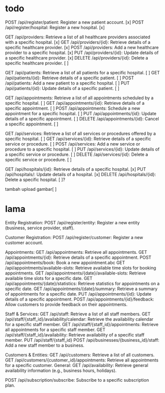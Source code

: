 # todo

POST /api/register/patient: Register a new patient account. [x]
POST /api/register/hospital: Register a new hospital. [x]

GET /api/providers: Retrieve a list of all healthcare providers associated with a specific hospital. [x]
GET /api/providers/{id}: Retrieve details of a specific healthcare provider. [x]
POST /api/providers: Add a new healthcare provider to a specific hospital. [x]
PUT /api/providers/{id}: Update details of a specific healthcare provider. [x]
DELETE /api/providers/{id}: Delete a specific healthcare provider. [ ]

GET /api/patients: Retrieve a list of all patients for a specific hospital. [ ]
GET /api/patients/{id}: Retrieve details of a specific patient. [ ]
POST /api/patients: Add a new patient to a specific hospital. [ ]
PUT /api/patients/{id}: Update details of a specific patient. [ ]

GET /api/appointments: Retrieve a list of all appointments scheduled by a specific hospital. [ ]
GET /api/appointments/{id}: Retrieve details of a specific appointment. [ ]
POST /api/appointments: Schedule a new appointment for a specific hospital. [ ]
PUT /api/appointments/{id}: Update details of a specific appointment. [ ]
DELETE /api/appointments/{id}: Cancel a specific appointment. [ ]

GET /api/services: Retrieve a list of all services or procedures offered by a specific hospital. [ ]
GET /api/services/{id}: Retrieve details of a specific service or procedure. [ ]
POST /api/services: Add a new service or procedure to a specific hospital. [ ]
PUT /api/services/{id}: Update details of a specific service or procedure. [ ]
DELETE /api/services/{id}: Delete a specific service or procedure. [ ]

GET /api/hospitals/{id}: Retrieve details of a specific hospital. [x]
PUT /api/hospitals/: Update details of a hospital. [x]
DELETE /api/hospitals/{id}: Delete a specific hospital. [ ]?

tambah upload gambar[ ]

# lama

Entity Registration:
POST /api/register/entity: Register a new entity (business, service provider, staff).

Customer Registration:
POST /api/register/customer: Register a new customer account.

Appointments:
GET /api/appointments: Retrieve all appointments.
GET /api/appointments/{id}: Retrieve details of a specific appointment.
POST /api/appointments/book: Book a new appointment.abc
GET /api/appointments/available-slots: Retrieve available time slots for booking appointments.
GET /api/appointments/{date}/available-slots: Retrieve available time slots for a specific date.
GET /api/appointments/{date}/statistics: Retrieve statistics for appointments on a specific date.
GET /api/appointments/{date}/summary: Retrieve a summary of appointments for a specific date.
PUT /api/appointments/{id}: Update details of a specific appointment.
POST /api/appointments/{id}/feedback: Allow customers to provide feedback on their appointments.

Staff & Services:
GET /api/staff: Retrieve a list of all staff members.
GET /api/staff/{staff_id}/availability/calendar: Retrieve the availability calendar for a specific staff member.
GET /api/staff/{staff_id}/appointments: Retrieve all appointments for a specific staff member.
GET /api/staff/{staff_id}/availability: Retrieve availability of a specific staff member.
PUT /api/staff/{staff_id}
POST /api/businesses/{business_id}/staff: Add a new staff member to a business.

Customers & Entities:
GET /api/customers: Retrieve a list of all customers.
GET /api/customers/{customer_id}/appointments: Retrieve all appointments for a specific customer.
General:
GET /api/availability: Retrieve general availability information (e.g., business hours, holidays).

POST /api/subscription/subscribe: Subscribe to a specific subscription plan.
